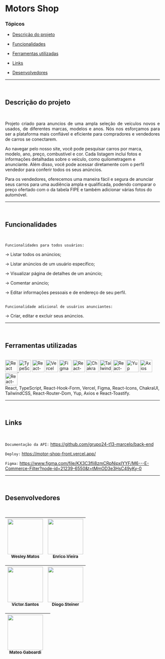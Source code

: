 # Motors Shop

### Tópicos

- [Descrição do projeto](#descrição-do-projeto)

- [Funcionalidades](#funcionalidades)

- [Ferramentas utilizadas](#ferramentas-utilizadas)

- [Links](#Links)

- [Desenvolvedores](#desenvolvedores)
<hr>
<br/>

## Descrição do projeto

<br/>
<p align="justify">
Projeto criado para anuncios de uma ampla seleção de veículos novos e usados, de diferentes marcas, modelos e anos. Nós nos esforçamos para ser a plataforma mais confiável e eficiente para compradores e vendedores de carros se conectarem.

Ao navegar pelo nosso site, você pode pesquisar carros por marca, modelo, ano, preço, combustível e cor. Cada listagem inclui fotos e informações detalhadas sobre o veículo, como quilometragem e anunciante. Além disso, você pode acessar diretamente com o perfil vendedor para conferir todos os seus anúncios.

Para os vendedores, oferecemos uma maneira fácil e segura de anunciar seus carros para uma audiência ampla e qualificada, podendo comparar o preço ofertado com o da tabela FIPE e também adicionar várias fotos do automóvel.

</p>
<hr>
<br/>

## Funcionalidades

<br/>

`Funcionalidades para todos usuários:`

-> Listar todos os anúncios;

-> Listar anúncios de um usuário específico;

-> Visualizar página de detalhes de um anúncio;

-> Comentar anúncio;

-> Editar informações pessoais e de endereço de seu perfil.
<br/>
<br/>

`Funcionalidade adicional de usuários anunciantes:`

-> Criar, editar e excluir seus anúncios.

<hr>
</br>

## Ferramentas utilizadas

<br/>
<div> 
<a target="blank" href="https://pt-br.reactjs.org/"> 
<img src="https://upload.wikimedia.org/wikipedia/commons/thumb/a/a7/React-icon.svg/539px-React-icon.svg.png" alt="React" width="40" height="40"/>
</a>
<a target="blank" href="https://www.typescriptlang.org/"><img src="https://upload.wikimedia.org/wikipedia/commons/thumb/4/4c/Typescript_logo_2020.svg/2048px-Typescript_logo_2020.svg.png" alt="TypeScript" width="40" height="40"/></a> 
<a target="blank" href="https://react-hook-form.com/"><img src="https://avatars.githubusercontent.com/u/53986236?s=280&v=4" alt="React-Hook-Form" width="40" height="40"/></a> 
<a target="blank" href="https://vercel.com/dashboard"><img src="https://www.svgrepo.com/show/327408/logo-vercel.svg" alt="Vercel" width="40" height="40"/></a>  
<a target="blank" href="https://www.figma.com/"><img src="https://cdn-icons-png.flaticon.com/512/5968/5968705.png" alt="Figma" width="40" height="40"/></a> 
<a target="blank" href="https://react-icons.github.io/react-icons/"><img src="https://camo.githubusercontent.com/48d099290b4cb2d7937bcd96e8497cf1845b54a810a6432c70cf944b60b40c77/68747470733a2f2f7261776769742e636f6d2f676f72616e67616a69632f72656163742d69636f6e732f6d61737465722f72656163742d69636f6e732e737667" alt="React-Icons" width="40" height="40"/></a>  
<a target="blank" href="https://chakra-ui.com/"><img src="https://pbs.twimg.com/profile_images/1244925541448286208/rzylUjaf_400x400.jpg" alt="Chakra UI" width="40" height="40"/></a>  
<a target="blank" href="https://tailwindcss.com/"><img src="https://upload.wikimedia.org/wikipedia/commons/thumb/d/d5/Tailwind_CSS_Logo.svg/2048px-Tailwind_CSS_Logo.svg.png" alt="TailwindCSS" width="40" height="40"/></a> 
<a target="blank" href="https://reactrouter.com/en/main"><img src="https://seekicon.com/free-icon-download/react-router_1.png" alt="React-router-dom" width="40" height="40"/></a>  
<a target="blank" href="https://www.npmjs.com/package/yup"><img src="https://i.morioh.com/210701/e0396424.webp" alt="Yup" width="40" height="40"/></a>  
<a target="blank" href="https://axios-http.com/ptbr/docs/intro"><img src="https://user-images.githubusercontent.com/86276393/177149370-01f7c4a4-9763-478f-938c-ec3d4e7c76c5.png" alt="Axios" width="40" height="40"/></a>  
<a target="blank" href="https://fkhadra.github.io/react-toastify/introduction"><img src="https://user-images.githubusercontent.com/5574267/130860512-3a165ce6-7af3-4c24-8e81-f3f5a4561841.png" alt="React-Toastify" width="40" height="40"/></a>  
</div>

<div>React, TypeScript, React-Hook-Form, Vercel, Figma, React-Icons, ChakraUI, TailwindCSS, React-Router-Dom, Yup, Axios e React-Toastify.</div>
<hr>
<br/>

## Links

<br/>

`Documentação da API:` https://github.com/grupo24-t13-marcelo/back-end

`Deploy:` https://motor-shop-front.vercel.app/

`Figma:` https://www.figma.com/file/KX3C3fIi8zmCRpNipxIYYF/M6---E-Commerce-Filter?node-id=21239-6550&t=tMmOD3e3HsC49yKy-0

<hr>
<br/>

## Desenvolvedores

<br/>

| [<img src="https://avatars.githubusercontent.com/u/104766684?v=4" width=115><br><sub>Wesley Matos</sub>](https://github.com/wesleydematos) | [<img src="https://avatars.githubusercontent.com/u/106822915?v=4" width=115><br><sub>Enrico Vieira</sub>](https://github.com/enricovieira) |
| :----------------------------------------------------------------------------------------------------------------------------------------: | :----------------------------------------------------------------------------------------------------------------------------------------: |

| [<img src="https://avatars.githubusercontent.com/u/106779643?v=4" width=115><br><sub>Victor Santos</sub>](https://github.com/VictorHugo110199) | [<img src="https://avatars.githubusercontent.com/u/106714068?v=4" width=115><br><sub>Diogo Steiner</sub>](https://github.com/steinerstt) |
| :--------------------------------------------------------------------------------------------------------------------------------------------: | :--------------------------------------------------------------------------------------------------------------------------------------: |

| [<img src="https://avatars.githubusercontent.com/u/103224058?v=4" width=115><br><sub>Mateo Gaboardi</sub>](https://github.com/mateogaboardidev) |     |
| :---------------------------------------------------------------------------------------------------------------------------------------------: | :-: |
